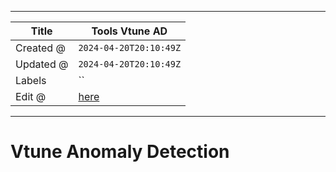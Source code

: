-----

| Title     | Tools Vtune AD                                    |
| --------- | ------------------------------------------------- |
| Created @ | `2024-04-20T20:10:49Z`                            |
| Updated @ | `2024-04-20T20:10:49Z`                            |
| Labels    | \`\`                                              |
| Edit @    | [here](https://github.com/junxnone/opt/issues/61) |

-----

# Vtune Anomaly Detection
